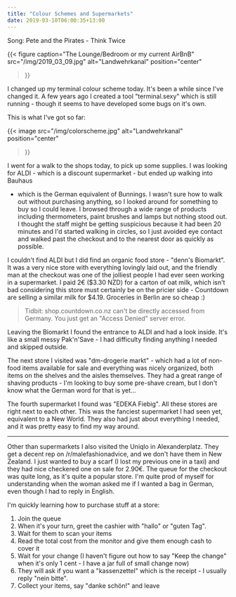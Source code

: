 ```yaml
---
title: "Colour Schemes and Supermarkets"
date: 2019-03-10T06:00:35+13:00
---
```


Song: Pete and the Pirates - Think Twice

{{<
  figure
  caption="The Lounge/Bedroom or my current AirBnB"
  src="/img/2019_03_09.jpg"
  alt="Landwehrkanal"
  position="center"
>}}

I changed up my terminal colour scheme today. It's been a while since I've
changed it. A few years ago I created a tool "terminal.sexy" which is still
running - though it seems to have developed some bugs on it's own.

This is what I've got so far:

{{<
  image
  src="/img/colorscheme.jpg"
  alt="Landwehrkanal"
  position="center"
>}}

I went for a walk to the shops today, to pick up some supplies. I was looking
for ALDI - which is a discount supermarket - but ended up walking into Bauhaus
- which is the German equivalent of Bunnings. I wasn't sure how to walk out
without purchasing anything, so I looked around for something to buy so I could
leave. I browsed through a wide range of products including thermometers, paint
brushes and lamps but nothing stood out. I thought the staff might be getting
suspicious because it had been 20 minutes and I'd started walking in circles, so
I just avoided eye contact and walked past the checkout and to the nearest
door as quickly as possible.

I couldn't find ALDI but I did find an organic food store - "denn's Biomarkt".
It was a very nice store with everything lovingly laid out, and the friendly
man at the checkout was one of the jolliest people I had ever seen working in a
supermarket. I paid 2€ ($3.30 NZD) for a carton of oat milk, which isn't bad
considering this store must certainly be on the pricier side - Countdown are
selling a similar milk for $4.19. Groceries in Berlin are so cheap :)

> Tidbit: shop.countdown.co.nz can't be directly accessed from Germany. You just
> get an "Access Denied" server error.

Leaving the Biomarkt I found the entrance to ALDI and had a look inside.
It's like a small messy Pak'n'Save - I had difficulty finding anything I needed
and skipped outside.

The next store I visited was "dm-drogerie markt" - which had a lot of non-food
items available for sale and everything was nicely organized, both items on the
shelves and the aisles themselves. They had a great range of shaving products -
I'm looking to buy some pre-shave cream, but I don't know what the German word
for that is yet...

The fourth supermarket I found was "EDEKA Fiebig". All these stores are right
next to each other. This was the fanciest supermarket I had seen yet,
equivalent to a New World. They also had just about everything I needed, and it
was pretty easy to find my way around. 

---

Other than supermarkets I also visited the Uniqlo in Alexanderplatz.  They get
a decent rep on /r/malefashionadvice, and we don't have them in New Zealand. I
just wanted to buy a scarf (I lost my previous one in a taxi) and they had nice
checkered one on sale for 2.90€. The queue for the checkout was quite long, as
it's quite a popular store. I'm quite prod of myself for understanding when the
woman asked me if I wanted a bag in German, even though I had to reply in
English.

I'm quickly learning how to purchase stuff at a store:

1. Join the queue
2. When it's your turn, greet the cashier with "hallo" or "guten Tag".
3. Wait for them to scan your items
4. Read the total cost from the monitor and give them enough cash to cover it
5. Wait for your change (I haven't figure out how to say "Keep the change" when
   it's only 1 cent - I have a jar full of small change now)
6. They will ask if you want a "kassenzettel" which is the receipt - I usually
   reply "nein bitte".
7. Collect your items, say "danke schön!" and leave
